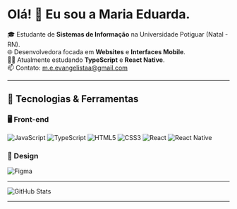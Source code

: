 # Olá! 👋 Eu sou a Maria Eduarda.

🎓 Estudante de **Sistemas de Informação** na Universidade Potiguar (Natal - RN).  
🌐 Desenvolvedora focada em **Websites** e **Interfaces Mobile**.  
👩‍💻 Atualmente estudando **TypeScript** e **React Native**.  
📫 Contato: [m.e.evangelistaa@gmail.com](mailto:m.e.evangelistaa@gmail.com)

---

## 🚀 Tecnologias & Ferramentas

### 🖥️ Front-end

![JavaScript](https://img.shields.io/badge/JavaScript-F7DF1E?style=for-the-badge&logo=javascript&logoColor=black)
![TypeScript](https://img.shields.io/badge/TypeScript-3178C6?style=for-the-badge&logo=typescript&logoColor=white)
![HTML5](https://img.shields.io/badge/HTML5-E34F26?style=for-the-badge&logo=html5&logoColor=white)
![CSS3](https://img.shields.io/badge/CSS3-1572B6?style=for-the-badge&logo=css3&logoColor=white)
![React](https://img.shields.io/badge/React-20232A?style=for-the-badge&logo=react&logoColor=61DAFB)
![React Native](https://img.shields.io/badge/React_Native-20232A?style=for-the-badge&logo=react&logoColor=61DAFB)

### 🎨 Design

![Figma](https://img.shields.io/badge/Figma-F24E1E?style=for-the-badge&logo=figma&logoColor=white)

---

![GitHub Stats](https://github-readme-stats.vercel.app/api?username=seu-usuario&show_icons=true&theme=radical)

---
